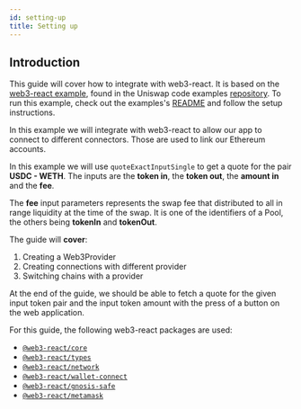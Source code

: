 ```yaml
---
id: setting-up
title: Setting up
---     
```


## Introduction

This guide will cover how to integrate with web3-react. It is based on the [web3-react example](https://github.com/Uniswap/examples/tree/main/v3-sdk/quoting), found in the Uniswap code examples [repository](https://github.com/Uniswap/examples). To run this example, check out the examples's [README](https://github.com/Uniswap/examples/blob/main/v3-sdk/minting-position/README.md) and follow the setup instructions.


In this example we will integrate with web3-react to allow our app to connect to different connectors. Those are used to link our Ethereum accounts. 


In this example we will use `quoteExactInputSingle` to get a quote for the pair **USDC - WETH**.
The inputs are the **token in**, the **token out**, the **amount in** and the **fee**.

The **fee** input parameters represents the swap fee that distributed to all in range liquidity at the time of the swap. It is one of the identifiers of a Pool, the others being **tokenIn** and **tokenOut**.

The guide will **cover**:

1. Creating a Web3Provider
2. Creating connections with different provider
3. Switching chains with a provider

At the end of the guide, we should be able to fetch a quote for the given input token pair and the input token amount with the press of a button on the web application.

For this guide, the following web3-react packages are used:

- [`@web3-react/core`](https://www.npmjs.com/package/@web3-react/core)
- [`@web3-react/types`](https://www.npmjs.com/package/@web3-react/types)
- [`@web3-react/network`](https://www.npmjs.com/package/@web3-react/network)
- [`@web3-react/wallet-connect`](https://www.npmjs.com/package/@web3-react/wallet-connect)
- [`@web3-react/gnosis-safe`](https://www.npmjs.com/package/@web3-react/gnosis-safe)
- [`@web3-react/metamask`](https://www.npmjs.com/package/@web3-react/metamask)
